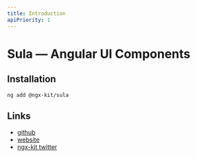 ```yaml
---
title: Introduction
apiPriority: 1
---
```


# Sula — Angular UI Components


## Installation

```
ng add @ngx-kit/sula
```


## Links

* [github](https://github.com/ngx-kit/sula)
* [website](https://sula.ngx-kit.com)
* [ngx-kit twitter](https://twitter.com/ngxkit)
